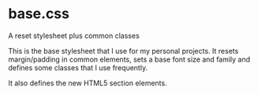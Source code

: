 base.css
========

A reset stylesheet plus common classes

This is the base stylesheet that I use for my personal projects. It resets margin/padding in common elements, sets a base font size and family and defines some classes that I use frequently.

It also defines the new HTML5 section elements.